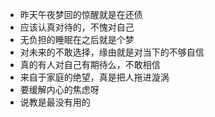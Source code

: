- 昨天午夜梦回的惊醒就是在还债
- 应该认真对待的，不愧对自己
- 无负担的睡眠在之后就是个梦
- 对未来的不敢选择，缘由就是对当下的不够自信
- 真的有人对自己有期待么，不敢相信
- 来自于家庭的绝望，真是把人拖进漩涡
- 要缓解内心的焦虑呀
- 说教是最没有用的

